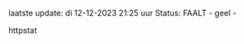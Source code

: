 laatste update: 
di 12-12-2023 21:25   uur 
Status: FAALT - geel - 
<div class="service Y">httpstat</div>